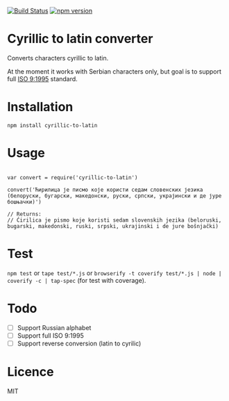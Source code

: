 [![Build Status](https://travis-ci.org/stojanovic/cyrillic-to-latin.svg)](https://travis-ci.org/stojanovic/cyrillic-to-latin) [![npm version](https://badge.fury.io/js/cyrillic-to-latin.svg)](http://badge.fury.io/js/cyrillic-to-latin)

# Cyrillic to latin converter

Converts characters cyrillic to latin.

At the moment it works with Serbian characters only, but goal is to support full [ISO 9:1995](http://en.wikipedia.org/wiki/ISO_9) standard.

# Installation

`npm install cyrillic-to-latin`

# Usage

```

var convert = require('cyrillic-to-latin')

convert('Ћирилица је писмо које користи седам словенских језика (белоруски, бугарски, македонски, руски, српски, украјински и де јуре бошњачки)')

// Returns:
// Ćirilica je pismo koje koristi sedam slovenskih jezika (beloruski, bugarski, makedonski, ruski, srpski, ukrajinski i de jure bošnjački)

```

# Test

`npm test` or `tape test/*.js` or `browserify -t coverify test/*.js | node | coverify -c | tap-spec` (for test with coverage).

# Todo

- [ ] Support Russian alphabet
- [ ] Support full ISO 9:1995
- [ ] Support reverse conversion (latin to cyrilic)

# Licence

MIT
